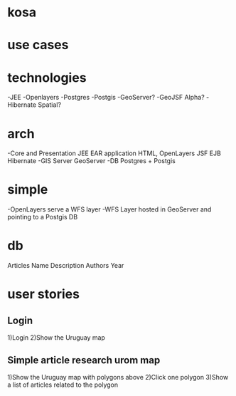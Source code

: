 kosa
====

use cases
=========

technologies
============
-JEE
-Openlayers
-Postgres
-Postgis
-GeoServer?
-GeoJSF Alpha?
-Hibernate Spatial?

arch
====
-Core and Presentation
    JEE EAR application
        HTML, OpenLayers
        JSF
        EJB
        Hibernate
-GIS Server
    GeoServer
-DB
    Postgres + Postgis

simple
======
-OpenLayers serve a WFS layer
-WFS Layer hosted in GeoServer and pointing to a Postgis DB

db
==
Articles
    Name
    Description
    Authors
    Year

user stories
============

Login
-----
1)Login
2)Show the Uruguay map

Simple article research urom map
--------------------------------
1)Show the Uruguay map with polygons above
2)Click one polygon
3)Show a list of articles related to the polygon